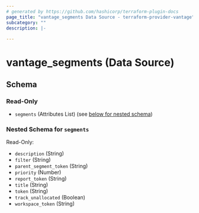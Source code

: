 ```yaml
---
# generated by https://github.com/hashicorp/terraform-plugin-docs
page_title: "vantage_segments Data Source - terraform-provider-vantage"
subcategory: ""
description: |-
  
---
```


# vantage_segments (Data Source)





<!-- schema generated by tfplugindocs -->
## Schema

### Read-Only

- `segments` (Attributes List) (see [below for nested schema](#nestedatt--segments))

<a id="nestedatt--segments"></a>
### Nested Schema for `segments`

Read-Only:

- `description` (String)
- `filter` (String)
- `parent_segment_token` (String)
- `priority` (Number)
- `report_token` (String)
- `title` (String)
- `token` (String)
- `track_unallocated` (Boolean)
- `workspace_token` (String)


